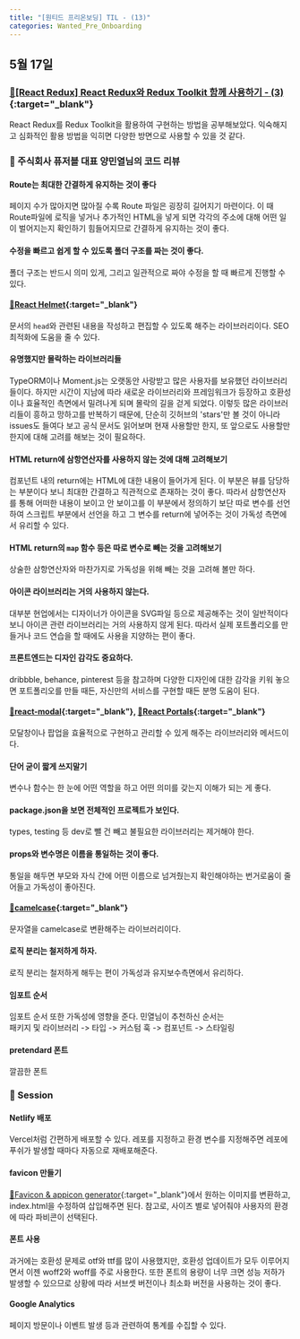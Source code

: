 ```yaml
---
title: "[원티드 프리온보딩] TIL - (13)"
categories: Wanted_Pre_Onboarding
---
```


## 5월 17일

### [🔗[React Redux] React Redux와 Redux Toolkit 함께 사용하기 - (3)](https://moon-ga.github.io/react_redux/3-using-react-redux-with-redux-toolkit/){:target="\_blank"}

React Redux를 Redux Toolkit을 활용하여 구현하는 방법을 공부해보았다. 익숙해지고 심화적인 활용 방법을 익히면 다양한 방면으로 사용할 수 있을 것 같다.

### 📌 주식회사 퓨저블 대표 양민열님의 코드 리뷰

#### Route는 최대한 간결하게 유지하는 것이 좋다

페이지 수가 많아지면 많아질 수록 Route 파일은 굉장히 길어지기 마련이다. 이 때 Route파일에 로직을 넣거나 추가적인 HTML을 넣게 되면 각각의 주소에 대해 어떤 일이 벌어지는지 확인하기 힘들어지므로 간결하게 유지하는 것이 좋다.

#### 수정을 빠르고 쉽게 할 수 있도록 폴더 구조를 짜는 것이 좋다.

폴더 구조는 반드시 의미 있게, 그리고 일관적으로 짜야 수정을 할 때 빠르게 진행할 수 있다.

#### [🔗React Helmet](https://github.com/nfl/react-helmet){:target="\_blank"}

문서의 `head`와 관련된 내용을 작성하고 편집할 수 있도록 해주는 라이브러리이다. SEO 최적화에 도움을 줄 수 있다.

#### 유명했지만 몰락하는 라이브러리들

TypeORM이나 Moment.js는 오랫동안 사랑받고 많은 사용자를 보유했던 라이브러리들이다. 하지만 시간이 지남에 따라 새로운 라이브러리와 프레임워크가 등장하고 호환성이나 효율적인 측면에서 밀려나게 되며 몰락의 길을 걷게 되었다. 이렇듯 많은 라이브러리들이 흥하고 망하고를 반복하기 때문에, 단순히 깃허브의 'stars'만 볼 것이 아니라 issues도 들여다 보고 공식 문서도 읽어보며 현재 사용할만 한지, 또 앞으로도 사용할만 한지에 대해 고려를 해보는 것이 필요하다.

#### HTML return에 삼항연산자를 사용하지 않는 것에 대해 고려해보기

컴포넌트 내의 return에는 HTML에 대한 내용이 들어가게 된다. 이 부분은 뷰를 담당하는 부분이다 보니 최대한 간결하고 직관적으로 존재하는 것이 좋다. 따라서 삼항연산자를 통해 어떠한 내용이 보이고 안 보이고를 이 부분에서 정의하기 보단 따로 변수를 선언하여 스크립트 부분에서 선언을 하고 그 변수를 return에 넣어주는 것이 가독성 측면에서 유리할 수 있다.

#### HTML return의 `map` 함수 등은 따로 변수로 빼는 것을 고려해보기

상술한 삼항연산자와 마찬가지로 가독성을 위해 빼는 것을 고려해 볼만 하다.

#### 아이콘 라이브러리는 거의 사용하지 않는다.

대부분 현업에서는 디자이너가 아이콘을 SVG파일 등으로 제공해주는 것이 일반적이다 보니 아이콘 관련 라이브러리는 거의 사용하지 않게 된다. 따라서 실제 포트폴리오를 만들거나 코드 연습을 할 때에도 사용을 지양하는 편이 좋다.

#### 프론트엔드는 디자인 감각도 중요하다.

dribbble, behance, pinterest 등을 참고하며 다양한 디자인에 대한 감각을 키워 놓으면 포트폴리오를 만들 때든, 자신만의 서비스를 구현할 때든 분명 도움이 된다.

#### [🔗react-modal](https://github.com/reactjs/react-modal){:target="\_blank"}, [🔗React Portals](https://ko.reactjs.org/docs/portals.html){:target="\_blank"}

모달창이나 팝업을 효율적으로 구현하고 관리할 수 있게 해주는 라이브러리와 메서드이다.

#### 단어 굳이 짧게 쓰지말기

변수나 함수는 한 눈에 어떤 역할을 하고 어떤 의미를 갖는지 이해가 되는 게 좋다.

#### package.json을 보면 전체적인 프로젝트가 보인다.

types, testing 등 dev로 뺄 건 빼고 불필요한 라이브러리는 제거해야 한다.

#### props와 변수명은 이름을 통일하는 것이 좋다.

통일을 해두면 부모와 자식 간에 어떤 이름으로 넘겨줬는지 확인해야하는 번거로움이 줄어들고 가독성이 좋아진다.

#### [🔗camelcase](https://github.com/sindresorhus/camelcase){:target="\_blank"}

문자열을 camelcase로 변환해주는 라이브러리이다.

#### 로직 분리는 철저하게 하자.

로직 분리는 철저하게 해두는 편이 가독성과 유지보수측면에서 유리하다.

#### 임포트 순서

임포트 순서 또한 가독성에 영향을 준다.
민열님이 추천하신 순서는  
패키지 및 라이브러리 -> 타입 -> 커스텀 훅 -> 컴포넌트 -> 스타일링

#### pretendard 폰트

깔끔한 폰트

### 📌 Session

#### Netlify 배포

Vercel처럼 간편하게 배포할 수 있다. 레포를 지정하고 환경 변수를 지정해주면 레포에 푸쉬가 발생할 때마다 자동으로 재배포해준다.

#### favicon 만들기

[🔗Favicon & appicon generator](https://www.favicon-generator.org/){:target="\_blank"}에서 원하는 이미지를 변환하고, index.html을 수정하여 삽입해주면 된다. 참고로, 사이즈 별로 넣어줘야 사용자의 환경에 따라 파비콘이 선택된다.

#### 폰트 사용

과거에는 호환성 문제로 otf와 ttf를 많이 사용했지만, 호환성 업데이트가 모두 이루어지면서 이젠 woff2와 woff를 주로 사용한다. 또한 폰트의 용량이 너무 크면 성능 저하가 발생할 수 있으므로 상황에 따라 서브셋 버전이나 최소화 버전을 사용하는 것이 좋다.

#### Google Analytics

페이지 방문이나 이벤트 발생 등과 관련하여 통계를 수집할 수 있다.
